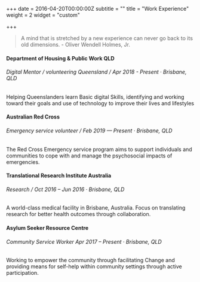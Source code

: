 +++
date = 2016-04-20T00:00:00Z
subtitle = ""
title = "Work Experience"
weight = 2
widget = "custom"

+++
> A mind that is stretched by a new experience can never go back to its old dimensions. - Oliver Wendell Holmes, Jr.

#### Department of Housing & Public Work QLD 

###### Digital Mentor / volunteering Queensland / Apr 2018 - Present · Brisbane, QLD 

Helping Queenslanders learn Basic digital Skills, identifying and working toward their goals and use of technology to improve their lives and lifestyles 

#### Australian Red Cross 

###### Emergency service volunteer / Feb 2019 — Present · Brisbane, QLD 

The Red Cross Emergency service program aims to support individuals and communities to cope with and manage the psychosocial impacts of emergencies. 

#### Translational Research Institute Australia 

###### Research / Oct 2016 – Jun 2016 · Brisbane, QLD 

A world-class medical facility in Brisbane, Australia. Focus on translating research for better health outcomes through collaboration. 

#### Asylum Seeker Resource Centre 

###### Community Service Worker Apr 2017 – Present · Brisbane, QLD 

Working to empower the community through facilitating Change and providing means for self-help within community settings through active participation.